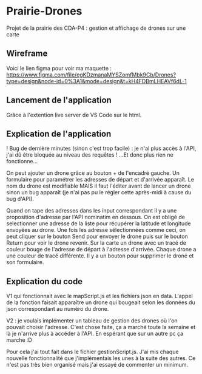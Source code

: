 # Prairie-Drones
Projet de la prairie des CDA-P4 : gestion et affichage de drones sur une carte


## Wireframe

Voici le lien figma pour voir ma maquette : https://www.figma.com/file/egKDzmanaMYSZomfMbk9Cb/Drones?type=design&node-id=0%3A1&mode=design&t=kH4FDBmLHEAVf6dL-1


## Lancement de l'application

Grâce à l'extention live server de VS Code sur le html.


## Explication de l'application

 ! Bug de dernière minutes (sinon c'est trop facile) : je n'ai plus accès à l'API, j'ai dû être bloquée au niveau des requêtes ! ...Et donc plus rien ne fonctionne...

 On peut ajouter un drone grâce au bouton + de l'encadré gauche.
 Un formulaire pour paramétrer les adresses de départ et d'arrivée apparaît.
 Le nom du drone est modifiable MAIS il faut l'éditer avant de lancer un drone sinon un bug apparaît (je n'ai pas pu le régler cette après-midi à cause du bug d'API).

 Quand on tape des adresses dans les input correspondant il y a une proposition d'adresse par l'API nominatim en dessous. On est obligé de selectionner une adresse de la liste pour récupérer la latitude et longitude envoyées au drone. Une fois les adresse sélectionnées comme ceci, on peut cliquer sur le bouton Send pour envoyer le drone puis sur le bouton Return pour voir le drone revenir. 
 Sur la carte un drone avec un tracé de couleur bouge de l'adresse de départ à l'adresse d'arrivée.
 Chaque drone a une couleur de tracé différente.
 Il y a un bouton pour supprimer le drone et son formulaire.


 ## Explication du code

 V1 qui fonctionnait avec le mapScript.js et les fichiers json en data. 
 L'appel de la fonction faisait apparaître un drone qui bougeait selon les données du json correspondant au numéro du drone.

 V2 : je voulais implémenter un tableau de gestion des drones où l'on pouvait choisir l'adresse. C'est chose faite, ça a marché toute la semaine et là je n'arrive plus à accéder à l'API. En espérant que sur un autre pc ça marche :D
 
 Pour cela j'ai tout fait dans le fichier gestionScript.js. J'ai mis chaque nouvelle fonctionnalité que j'implémentais les unes à la suite des autres. Ce n'est pas très bien organisé mais j'ai essayé de commenter un minimum.




